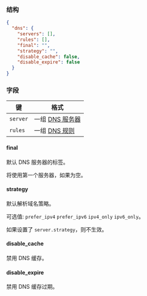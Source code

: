 ### 结构

```json
{
  "dns": {
    "servers": [],
    "rules": [],
    "final": "",
    "strategy": "",
    "disable_cache": false,
    "disable_expire": false
  }
}

```

### 字段

| 键        | 格式                     |
|----------|------------------------|
| `server` | 一组 [DNS 服务器](./server) |
| `rules`  | 一组 [DNS 规则](./rule)    |

#### final

默认 DNS 服务器的标签。

将使用第一个服务器，如果为空。

#### strategy

默认解析域名策略。

可选值: `prefer_ipv4` `prefer_ipv6` `ipv4_only` `ipv6_only`。

如果设置了 `server.strategy`，则不生效。

#### disable_cache

禁用 DNS 缓存。

#### disable_expire

禁用 DNS 缓存过期。